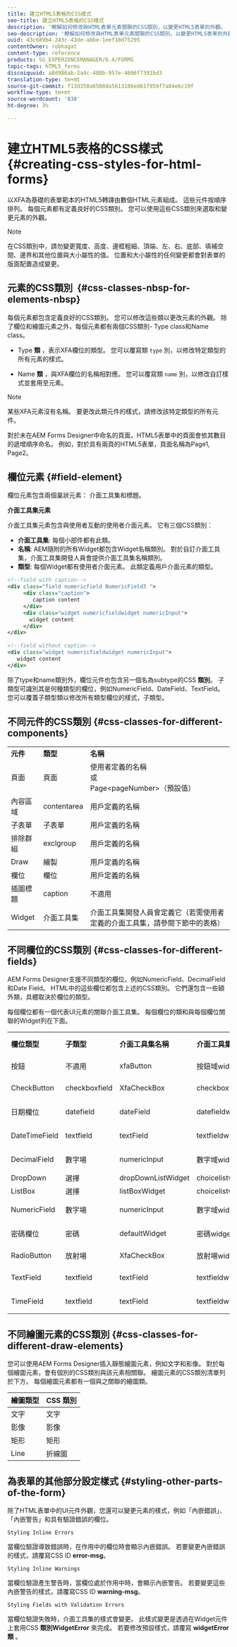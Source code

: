 ```yaml
---
title: 建立HTML5表格的CSS樣式
seo-title: 建立HTML5表格的CSS樣式
description: '瞭解如何修改與HTML表單元素關聯的CSS類別，以變更HTML5表單的外觀。 '
seo-description: '瞭解如何修改與HTML表單元素關聯的CSS類別，以變更HTML5表單的外觀。 '
uuid: 43c689b4-243c-43de-a8be-1eef10d75295
contentOwner: robhagat
content-type: reference
products: SG_EXPERIENCEMANAGER/6.4/FORMS
topic-tags: hTML5_forms
discoiquuid: a8d986ab-2a4c-488b-957e-4606f7391bd3
translation-type: tm+mt
source-git-commit: f13d358a6508da5813186ed61f959f7a84e6c19f
workflow-type: tm+mt
source-wordcount: '838'
ht-degree: 3%

---
```



# 建立HTML5表格的CSS樣式 {#creating-css-styles-for-html-forms}

以XFA為基礎的表單範本的HTML5轉譯由數個HTML元素組成。 這些元件按順序排列。 每個元素都有定義良好的CSS類別。 您可以使用這些CSS類別來選取和變更元素的外觀。

>[!NOTE]
>
>在CSS類別中，請勿變更寬度、高度、邊框粗細、頂端、左、右、底部、填補空間、邊界和其他位置與大小屬性的值。 位置和大小屬性的任何變更都會對表單的版面配置造成變更。

## 元素的CSS類別  {#css-classes-nbsp-for-elements-nbsp}

每個元素都包含定義良好的CSS類別。 您可以修改這些類以更改元素的外觀。 除了欄位和繪圖元素之外，每個元素都有兩個CSS類別- Type class和Name class。

* Type **類** ，表示XFA欄位的類型。 您可以覆寫類 `type` 別，以修改特定類型的所有元素的樣式。

* Name **類** ，與XFA欄位的名稱相對應。 您可以覆寫類 `name` 別，以修改自訂樣式並套用至元素。

>[!NOTE]
>
>某些XFA元素沒有名稱。 要更改此類元件的樣式，請修改該特定類型的所有元件。

對於未在AEM Forms Designer中命名的頁面，HTML5表單中的頁面會依其數目的遞增順序命名。 例如，對於具有兩頁的HTML5表單，頁面名稱為Page1, Page2。

## 欄位元素 {#field-element}

欄位元素包含兩個巢狀元素： 介面工具集和標題。

**介面工具集元素**

介面工具集元素包含與使用者互動的使用者介面元素。 它有三個CSS類別：

* **介面工具集**: 每個小部件都有此類。
* **名稱**: AEM隨附的所有Widget都包含Widget名稱類別。 對於自訂介面工具集，介面工具集開發人員會提供介面工具集名稱類別。
* **類型**: 每個Widget都有使用者介面元素。 此類定義用戶介面元素的類型。

```xml
<!--field with caption-->
<div class="field numericfield NumericField3 ">
     <div class="caption">
        caption content
     </div>
     <div class="widget numericfieldwidget numericInput">
       widget content
     </div>
</div>
 
<!--field without caption-->
<div class="widget numericfieldwidget numericInput">
   widget content
</div>
```

除了type和name類別外，欄位元件也包含另一個名為subtype的CSS **類別**。 子類型可識別其是何種類型的欄位，例如NumericField、DateField、TextField。 您可以覆蓋子類型類以修改所有類型欄位的樣式，子類型。

## 不同元件的CSS類別 {#css-classes-for-different-components}

<table> 
 <tbody> 
  <tr> 
   <td><strong>元件</strong></td> 
   <td><strong>類型</strong></td> 
   <td><strong>名稱</strong></td> 
  </tr> 
  <tr> 
   <td>頁面</td> 
   <td>頁面</td> 
   <td>使用者定義的名稱<br /> 或<br /> Page&lt;pageNumber&gt;（預設值）</td> 
  </tr> 
  <tr> 
   <td>內容區域</td> 
   <td>contentarea</td> 
   <td>用戶定義的名稱</td> 
  </tr> 
  <tr> 
   <td>子表單</td> 
   <td>子表單</td> 
   <td>用戶定義的名稱</td> 
  </tr> 
  <tr> 
   <td>排除群組</td> 
   <td>exclgroup</td> 
   <td>用戶定義的名稱</td> 
  </tr> 
  <tr> 
   <td>Draw</td> 
   <td>繪製</td> 
   <td>用戶定義的名稱</td> 
  </tr> 
  <tr> 
   <td>欄位</td> 
   <td>欄位</td> 
   <td>用戶定義的名稱</td> 
  </tr> 
  <tr> 
   <td>插圖標題</td> 
   <td>caption</td> 
   <td>不適用</td> 
  </tr> 
  <tr> 
   <td>Widget</td> 
   <td>介面工具集</td> 
   <td>介面工具集開發人員會定義它（若需使用者定義的介面工具集，請參閱下節中的表格）</td> 
  </tr> 
 </tbody> 
</table>

## 不同欄位的CSS類別 {#css-classes-for-different-fields}

AEM Forms Designer支援不同類型的欄位，例如NumericField、DecimalField和Date Field。 HTML中的這些欄位都包含上述的CSS類別。 它們還包含一些額外類，具體取決於欄位的類型。

每個欄位都有一個代表UI元素的關聯介面工具集。 每個欄位的類和與每個欄位關聯的Widget列在下面。

<table> 
 <tbody> 
  <tr> 
   <td><strong>欄位類型</strong></td> 
   <td><strong>子類型</strong></td> 
   <td><strong>介面工具集名稱</strong></td> 
   <td><strong>介面工具集類型</strong></td> 
   <td><strong>HTML UI標籤</strong></td> 
  </tr> 
  <tr> 
   <td>按鈕<br type="_moz" /> </td> 
   <td>不適用</td> 
   <td>xfaButton<br type="_moz" /> </td> 
   <td>按鈕域widget<br type="_moz" /> </td> 
   <td>input type=button<br type="_moz" /> </td> 
  </tr> 
  <tr> 
   <td>CheckButton<br type="_moz" /> </td> 
   <td>checkboxfield<br /> </td> 
   <td>XfaCheckBox<br type="_moz" /> </td> 
   <td>checkboxfieldwidget<br type="_moz" /> </td> 
   <td>輸入類型=複選框<br type="_moz" /> </td> 
  </tr> 
  <tr> 
   <td>日期欄位<br type="_moz" /> </td> 
   <td>datefield<br type="_moz" /> </td> 
   <td>dateField<br type="_moz" /> </td> 
   <td>datefieldwidget<br type="_moz" /> </td> 
   <td>輸入類型=文本<br type="_moz" /> </td> 
  </tr> 
  <tr> 
   <td>DateTimeField<br type="_moz" /> </td> 
   <td>textfield<br type="_moz" /> </td> 
   <td>textField<br type="_moz" /> </td> 
   <td>textfieldwidget</td> 
   <td>輸入類型=文本<br type="_moz" /> </td> 
  </tr> 
  <tr> 
   <td>DecimalField<br type="_moz" /> </td> 
   <td>數字場<br type="_moz" /> </td> 
   <td>numericInput<br type="_moz" /> </td> 
   <td>數字域widget<br type="_moz" /> </td> 
   <td>輸入類型=文本<br type="_moz" /> </td> 
  </tr> 
  <tr> 
   <td>DropDown<br type="_moz" /> </td> 
   <td>選擇<br type="_moz" /> </td> 
   <td>dropDownListWidget<br type="_moz" /> </td> 
   <td>choicelistwidget<br type="_moz" /> </td> 
   <td>sect</td> 
  </tr> 
  <tr> 
   <td>ListBox<br type="_moz" /> </td> 
   <td>選擇<br type="_moz" /> </td> 
   <td>listBoxWidget<br type="_moz" /> </td> 
   <td>choicelistwidget<br type="_moz" /> </td> 
   <td>ol</td> 
  </tr> 
  <tr> 
   <td>NumericField<br type="_moz" /> </td> 
   <td>數字場<br type="_moz" /> </td> 
   <td>numericInput<br type="_moz" /> </td> 
   <td>數字域widget<br type="_moz" /> </td> 
   <td>輸入類型=文本<br type="_moz" /> </td> 
  </tr> 
  <tr> 
   <td>密碼欄位<br type="_moz" /> </td> 
   <td>密碼<br type="_moz" /> </td> 
   <td>defaultWidget<br type="_moz" /> </td> 
   <td>密碼widget<br type="_moz" /> </td> 
   <td>輸入類型=密碼<br type="_moz" /> </td> 
  </tr> 
  <tr> 
   <td>RadioButton<br type="_moz" /> </td> 
   <td>放射場<br type="_moz" /> </td> 
   <td>XfaCheckBox<br type="_moz" /> </td> 
   <td>放射場widget<br type="_moz" /> </td> 
   <td>input type=radio<br type="_moz" /> </td> 
  </tr> 
  <tr> 
   <td>TextField<br type="_moz" /> </td> 
   <td>textfield<br type="_moz" /> </td> 
   <td>textField<br type="_moz" /> </td> 
   <td>textfieldwidget<br type="_moz" /> </td> 
   <td>輸入類型=文本<br type="_moz" /> </td> 
  </tr> 
  <tr> 
   <td>TimeField<br type="_moz" /> </td> 
   <td>textfield<br type="_moz" /> </td> 
   <td>textField<br type="_moz" /> </td> 
   <td>textfieldwidget<br type="_moz" /> </td> 
   <td>輸入類型=文本<br type="_moz" /> </td> 
  </tr> 
 </tbody> 
</table>

## 不同繪圖元素的CSS類別 {#css-classes-for-different-draw-elements}

您可以使用AEM Forms Designer插入靜態繪圖元素，例如文字和影像。 對於每個繪圖元素，會有個別的CSS類別與該元素相關聯。 繪圖元素的CSS類別清單列於下方。 每個繪圖元素都有一個與之關聯的繪圖類。

| **繪圖類型** | **CSS 類別** |
|---|---|
| 文字 | 文字 |
| 影像 | 影像 |
| 矩形 | 矩形 |
| Line | 折線圖 |

## 為表單的其他部分設定樣式 {#styling-other-parts-of-the-form}

除了HTML表單中的UI元件外觀，您還可以變更元素的樣式，例如「內嵌錯誤」、「內嵌警告」和具有驗證錯誤的欄位。

`Styling Inline Errors`

當欄位驗證導致錯誤時，在作用中的欄位時會顯示內嵌錯誤。 若要變更內嵌錯誤的樣式，請覆寫CSS ID **error-msg**。

`Styling Inline Warnings`

當欄位驗證產生警告時，當欄位處於作用中時，會顯示內嵌警告。 若要變更這些內嵌警告的樣式，請覆寫CSS ID **warning-msg**。

`Styling Fields with Validation Errors`

當欄位驗證失敗時，介面工具集的樣式會變更。 此樣式變更是透過在Widget元件上套用CSS **類別WidgetError** 來完成。 若要修改預設樣式，請覆寫 **widgetError類** 。
